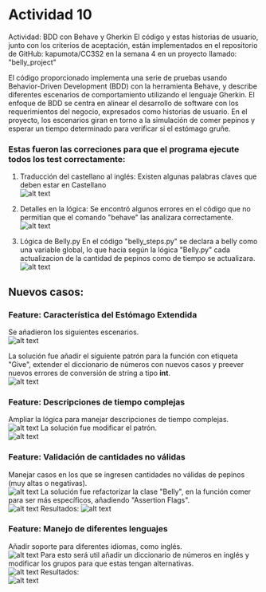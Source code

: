 # Actividad 10
Actividad: BDD con Behave y Gherkin
El código y estas historias de usuario, junto con los criterios de aceptación, están implementados en
el repositorio de GitHub: kapumota/CC3S2 en la semana 4 en un proyecto llamado: "belly_project"

El código proporcionado implementa una serie de pruebas usando Behavior-Driven Development
(BDD) con la herramienta Behave, y describe diferentes escenarios de comportamiento utilizando el
lenguaje Gherkin. El enfoque de BDD se centra en alinear el desarrollo de software con los
requerimientos del negocio, expresados como historias de usuario. En el proyecto, los escenarios
giran en torno a la simulación de comer pepinos y esperar un tiempo determinado para verificar si el
estómago gruñe.

### Estas fueron las correciones para que el programa ejecute todos los test correctamente:
1. Traducción del castellano al inglés:
Existen algunas palabras claves que deben estar en Castellano<br>
![alt text](images/img1.png)

2. Detalles en la lógica:
Se encontró algunos errores en el código que no permitian que el comando "behave" las analizara correctamente.<br>
![alt text](images/img2.png)

3. Lógica de Belly.py
En el código "belly_steps.py" se declara a belly como una variable global, lo que hacia según la lógica "Belly.py" cada actualizacion de la cantidad de pepinos como de tiempo se actualizara.<br>
![alt text](images/img3.png)

## Nuevos casos:
### Feature: Característica del Estómago Extendida

Se añadieron los siguientes escenarios.<br>
![alt text](images/img4.png)

La solución fue añadir el siguiente patrón para la función con etiqueta "Give", extender el diccionario de números con nuevos casos y preever nuevos errores de conversión de string a tipo **int**.<br>
![alt text](images/img5.png)

### Feature: Descripciones de tiempo complejas
Ampliar la lógica para manejar descripciones de tiempo complejas.<br>
![alt text](images/img6.png)
La solución fue modificar el patrón.<br>
![alt text](images/img7.png)

### Feature: Validación de cantidades no válidas
Manejar casos en los que se ingresen cantidades no válidas de pepinos (muy altas o negativas).<br>
![alt text](images/img8.png)
La solución fue refactorizar la clase "Belly", en la función comer para ser más específicos, añadiendo "Assertion Flags".<br>
![alt text](images/img9.png)
Resultados:
![alt text](images/img10.png)

### Feature: Manejo de diferentes lenguajes
Añadir soporte para diferentes idiomas, como inglés.<br>
![alt text](images/img11.png)
Para esto será util añadir un diccionario de números en inglés y modificar los grupos para que estas tengan alternativas.<br>
![alt text](images/img12.png)
Resultados:<br>
![alt text](images/img13.png)                

